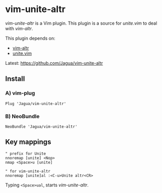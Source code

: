 # vim-unite-altr

*vim-unite-altr* is a Vim plugin. This plugin is a source for *unite.vim* to deal with *vim-altr*.

This plugin depends on:
* [vim-altr](https://github.com/kana/vim-altr)
* [unite.vim](https://github.com/Shougo/unite.vim)

Latest: https://github.com/Jagua/vim-unite-altr



## Install


### A) vim-plug

```vim
Plug 'Jagua/vim-unite-altr'
```


### B) NeoBundle

```vim
NeoBundle 'Jagua/vim-unite-altr'
```


## Key mappings

```vim
" prefix for Unite
nnoremap [unite] <Nop>
nmap <Space>u [unite]

" for vim-unite-altr
nnoremap [unite]al :<C-u>Unite altr<CR>
```

Typing `<Space>ual`, starts *vim-unite-altr*.

